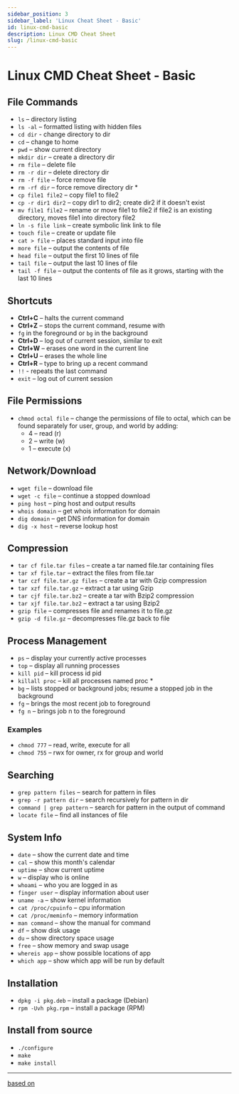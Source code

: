 ```yaml
---
sidebar_position: 3
sidebar_label: 'Linux Cheat Sheet - Basic'
id: linux-cmd-basic
description: Linux CMD Cheat Sheet
slug: /linux-cmd-basic
---
```


# Linux CMD Cheat Sheet - Basic

## File Commands

* `ls` – directory listing
* `ls -al` – formatted listing with hidden files
* `cd dir` - change directory to dir
* `cd` – change to home
* `pwd` – show current directory
* `mkdir dir` – create a directory dir
* `rm file` – delete file
* `rm -r dir` – delete directory dir
* `rm -f file` – force remove file
* `rm -rf dir` – force remove directory dir *
* `cp file1 file2` – copy file1 to file2
* `cp -r dir1 dir2` – copy dir1 to dir2; create dir2 if it doesn't exist
* `mv file1 file2` – rename or move file1 to file2 if file2 is an existing directory, moves file1 into directory file2
* `ln -s file link` – create symbolic link link to file
* `touch file` – create or update file
* `cat > file` – places standard input into file
* `more file` – output the contents of file
* `head file` – output the first 10 lines of file
* `tail file` – output the last 10 lines of file
* `tail -f file` – output the contents of file as it grows, starting with the last 10 lines

## Shortcuts

* **Ctrl+C** – halts the current command
* **Ctrl+Z** – stops the current command, resume with
* `fg` in the foreground or `bg` in the background
* **Ctrl+D** – log out of current session, similar to exit
* **Ctrl+W** – erases one word in the current line
* **Ctrl+U** – erases the whole line
* **Ctrl+R** – type to bring up a recent command
* `!!` - repeats the last command
* `exit` – log out of current session

## File Permissions

* `chmod octal file` – change the permissions of file to octal, which can be found separately for user, group, and world by adding:
  * 4 – read (r)
  * 2 – write (w)
  * 1 – execute (x)

## Network/Download

* `wget file` – download file
* `wget -c file` – continue a stopped download
* `ping host` – ping host and output results
* `whois domain` – get whois information for domain
* `dig domain` – get DNS information for domain
* `dig -x host` – reverse lookup host

## Compression

* `tar cf file.tar files` – create a tar named file.tar containing files
* `tar xf file.tar` – extract the files from file.tar
* `tar czf file.tar.gz files` – create a tar with Gzip compression
* `tar xzf file.tar.gz` – extract a tar using Gzip
* `tar cjf file.tar.bz2` – create a tar with Bzip2 compression
* `tar xjf file.tar.bz2` – extract a tar using Bzip2
* `gzip file` – compresses file and renames it to file.gz
* `gzip -d file.gz` – decompresses file.gz back to file

## Process Management

* `ps` – display your currently active processes
* `top` – display all running processes
* `kill pid` – kill process id pid
* `killall proc` – kill all processes named proc *
* `bg` – lists stopped or background jobs; resume a stopped job in the background
* `fg` – brings the most recent job to foreground
* `fg n` – brings job n to the foreground

### Examples

* `chmod 777` – read, write, execute for all
* `chmod 755` – rwx for owner, rx for group and world

## Searching

* `grep pattern files` – search for pattern in files
* `grep -r pattern dir` – search recursively for pattern in dir
* `command | grep pattern` – search for pattern in the output of command
* `locate file` – find all instances of file

## System Info

* `date` – show the current date and time
* `cal` – show this month's calendar
* `uptime` – show current uptime
* `w` – display who is online
* `whoami` – who you are logged in as
* `finger user` – display information about user
* `uname -a` – show kernel information
* `cat /proc/cpuinfo` – cpu information
* `cat /proc/meminfo` – memory information
* `man command` – show the manual for command
* `df` – show disk usage
* `du` – show directory space usage
* `free` – show memory and swap usage
* `whereis app` – show possible locations of app
* `which app` – show which app will be run by default

## Installation

* `dpkg -i pkg.deb` – install a package (Debian)
* `rpm -Uvh pkg.rpm` – install a package (RPM)

## Install from source

* `./configure`
* `make`
* `make install`

---

[based on](https://gist.github.com/riipandi/3097780)
